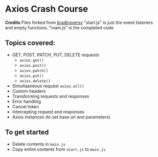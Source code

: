 # Axios Crash Course 

**Credits**
Files forked from [bradtraversy](https://github.com/bradtraversy/axios-crash)
"start.js" is just the event listeners and empty functions. "main.js" is the completed code


## Topics covered:

- GET, POST, PATCH, PUT, DELETE requests
  - `axios.get()`
  - `axios.post()`
  - `axios.patch()`
  - `axios.put()`
  - `axios.delete()`
- Simultaaneous request `axios.all()`
- Custom headers
- Transforming requests and responses
- Error handling
- Cancel token
- Intercepting request and responses
- Axios instances (to set base url and parameters)

## To get started

- Delete contents in `main.js`
- Copy entire contents from `start.js` to `main.js`

